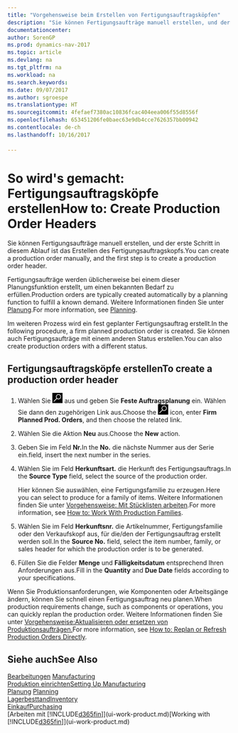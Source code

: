 ```yaml
---
title: "Vorgehensweise beim Erstellen von Fertigungsauftragsköpfen"
description: "Sie können Fertigungsaufträge manuell erstellen, und der erste Schritt in diesem Ablauf ist das Erstellen des Fertigungsauftragskopfs."
documentationcenter: 
author: SorenGP
ms.prod: dynamics-nav-2017
ms.topic: article
ms.devlang: na
ms.tgt_pltfrm: na
ms.workload: na
ms.search.keywords: 
ms.date: 09/07/2017
ms.author: sgroespe
ms.translationtype: HT
ms.sourcegitcommit: 4fefaef7380ac10836fcac404eea006f55d8556f
ms.openlocfilehash: 653451206fe0baec63e9db4cce7626357bb00942
ms.contentlocale: de-ch
ms.lasthandoff: 10/16/2017

---
```

# <a name="how-to-create-production-order-headers"></a><span data-ttu-id="d8374-103">So wird's gemacht: Fertigungsauftragsköpfe erstellen</span><span class="sxs-lookup"><span data-stu-id="d8374-103">How to: Create Production Order Headers</span></span>
<span data-ttu-id="d8374-104">Sie können Fertigungsaufträge manuell erstellen, und der erste Schritt in diesem Ablauf ist das Erstellen des Fertigungsauftragskopfs.</span><span class="sxs-lookup"><span data-stu-id="d8374-104">You can create a production order manually, and the first step is to create a production order header.</span></span>

<span data-ttu-id="d8374-105">Fertigungsaufträge werden üblicherweise bei einem dieser Planungsfunktion erstellt, um einen bekannten Bedarf zu erfüllen.</span><span class="sxs-lookup"><span data-stu-id="d8374-105">Production orders are typically created automatically by a planning function to fulfill a known demand.</span></span> <span data-ttu-id="d8374-106">Weitere Informationen finden Sie unter [Planung](production-planning.md).</span><span class="sxs-lookup"><span data-stu-id="d8374-106">For more information, see [Planning](production-planning.md).</span></span>   

<span data-ttu-id="d8374-107">Im weiteren Prozess wird ein fest geplanter Fertigungsauftrag erstellt.</span><span class="sxs-lookup"><span data-stu-id="d8374-107">In the following procedure, a firm planned production order is created.</span></span> <span data-ttu-id="d8374-108">Sie können auch Fertigungsaufträge mit einem anderen Status erstellen.</span><span class="sxs-lookup"><span data-stu-id="d8374-108">You can also create production orders with a different status.</span></span>  

## <a name="to-create-a-production-order-header"></a><span data-ttu-id="d8374-109">Fertigungsauftragsköpfe erstellen</span><span class="sxs-lookup"><span data-stu-id="d8374-109">To create a production order header</span></span>  
1.  <span data-ttu-id="d8374-110">Wählen Sie ![Nach Seite oder Bericht suchen](media/ui-search/search_small.png "Symbol nach Seite oder Bericht suchen ") aus und geben Sie **Feste Auftragsplanung** ein. Wählen Sie dann den zugehörigen Link aus.</span><span class="sxs-lookup"><span data-stu-id="d8374-110">Choose the ![Search for Page or Report](media/ui-search/search_small.png "Search for Page or Report icon") icon, enter **Firm Planned Prod. Orders**, and then choose the related link.</span></span>  
2.  <span data-ttu-id="d8374-111">Wählen Sie die Aktion **Neu** aus.</span><span class="sxs-lookup"><span data-stu-id="d8374-111">Choose the **New** action.</span></span>  
3.  <span data-ttu-id="d8374-112">Geben Sie im Feld **Nr.**</span><span class="sxs-lookup"><span data-stu-id="d8374-112">In the **No.**</span></span> <span data-ttu-id="d8374-113">die nächste Nummer aus der Serie ein.</span><span class="sxs-lookup"><span data-stu-id="d8374-113">field, insert the next number in the series.</span></span>  
4.  <span data-ttu-id="d8374-114">Wählen Sie im Feld **Herkunftsart.** die Herkunft des Fertigungsauftrags.</span><span class="sxs-lookup"><span data-stu-id="d8374-114">In the **Source Type** field, select the source of the production order.</span></span>

    <span data-ttu-id="d8374-115">Hier können Sie auswählen, eine Fertigungsfamilie zu erzeugen.</span><span class="sxs-lookup"><span data-stu-id="d8374-115">Here you can select to produce for a family of items.</span></span> <span data-ttu-id="d8374-116">Weitere Informationen finden Sie unter [Vorgehensweise: Mit Stücklisten arbeiten](production-how-work-family.md).</span><span class="sxs-lookup"><span data-stu-id="d8374-116">For more information, see [How to: Work With Production Families](production-how-work-family.md).</span></span>
5.  <span data-ttu-id="d8374-117">Wählen Sie im Feld **Herkunftsnr.** die Artikelnummer, Fertigungsfamilie oder den Verkaufskopf aus, für die/den der Fertigungsauftrag erstellt werden soll.</span><span class="sxs-lookup"><span data-stu-id="d8374-117">In the **Source No.** field, select the item number, family, or sales header for which the production order is to be generated.</span></span>  
6.  <span data-ttu-id="d8374-118">Füllen Sie die Felder **Menge** und **Fälligkeitsdatum** entsprechend Ihren Anforderungen aus.</span><span class="sxs-lookup"><span data-stu-id="d8374-118">Fill in the **Quantity** and **Due Date** fields according to your specifications.</span></span>  

<span data-ttu-id="d8374-119">Wenn Sie Produktionsanforderungen, wie Komponenten oder Arbeitsgänge ändern, können Sie schnell  einen Fertigungsauftrag neu planen.</span><span class="sxs-lookup"><span data-stu-id="d8374-119">When production requirements change, such as components or operations, you can quickly replan the production order.</span></span> <span data-ttu-id="d8374-120">Weitere Informationen finden Sie unter [Vorgehensweise:Aktualisieren oder ersetzen von Produktionsaufträgen.](production-how-to-replan-refresh-production-orders.md)</span><span class="sxs-lookup"><span data-stu-id="d8374-120">For more information, see [How to: Replan or Refresh Production Orders Directly](production-how-to-replan-refresh-production-orders.md).</span></span> 

## <a name="see-also"></a><span data-ttu-id="d8374-121">Siehe auch</span><span class="sxs-lookup"><span data-stu-id="d8374-121">See Also</span></span>  
<span data-ttu-id="d8374-122">[Bearbeitungen](production-manage-manufacturing.md)  </span><span class="sxs-lookup"><span data-stu-id="d8374-122">[Manufacturing](production-manage-manufacturing.md)  </span></span>  
[<span data-ttu-id="d8374-123">Produktion einrichten</span><span class="sxs-lookup"><span data-stu-id="d8374-123">Setting Up Manufacturing</span></span>](production-configure-production-processes.md)  
<span data-ttu-id="d8374-124">[Planung](production-planning.md)    </span><span class="sxs-lookup"><span data-stu-id="d8374-124">[Planning](production-planning.md)    </span></span>  
[<span data-ttu-id="d8374-125">Lagerbesttand</span><span class="sxs-lookup"><span data-stu-id="d8374-125">Inventory</span></span>](inventory-manage-inventory.md)  
[<span data-ttu-id="d8374-126">Einkauf</span><span class="sxs-lookup"><span data-stu-id="d8374-126">Purchasing</span></span>](purchasing-manage-purchasing.md)  
<span data-ttu-id="d8374-127">[Arbeiten mit [!INCLUDE[d365fin](includes/d365fin_md.md)]](ui-work-product.md)</span><span class="sxs-lookup"><span data-stu-id="d8374-127">[Working with [!INCLUDE[d365fin](includes/d365fin_md.md)]](ui-work-product.md)</span></span>

